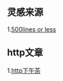 ## 灵感来源
1.[500lines or less](http://aosabook.org/en/500L/a-simple-web-server.html)

##  http文章


1.[http下午茶](https://www.kancloud.cn/kancloud/tealeaf-http/43837)

